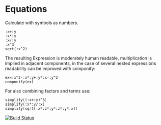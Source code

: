# Equations
Calculate with symbols as numbers.
```
:x+:y
:x*:y
:x/:y
:x^3
sqrt(:x^2)
```

The resulting Expression is moderately human readable, multiplication is implied in adjacent components, in the case of several nested expressions readability can be improved with componify:
```
ex=:x^2-:x*:y+:y*:x-:y^2
componify(ex)
```

For also combining factors and terms use:
```
simplify((:x+:y)^3)
simplify(:x*:y/:x)
simplify(sqrt(:x*:z*:y*:z*:y*:x))
```

[![Build Status](https://travis-ci.org/jhlq/Equations.jl.svg?branch=master)](https://travis-ci.org/jhlq/Equations.jl)
